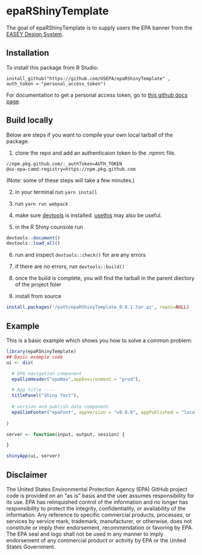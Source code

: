 # epaRShinyTemplate

<!-- badges: start -->
<!-- badges: end -->

The goal of epaRShinyTemplate is to supply users the EPA banner from the [EASEY Design System](https://github.com/US-EPA-CAMD/easey-design-system).

## Installation

To install this package from R Studio:

`install_github("https://github.com/USEPA/epaRShinyTemplate" , auth_token = "personal_access_token")`

For documentation to get a personal access token, go to [this github docs page](https://docs.github.com/en/enterprise-cloud@latest/authentication/authenticating-with-saml-single-sign-on/authorizing-a-personal-access-token-for-use-with-saml-single-sign-on).

## Build locally

Below are steps if you want to compile your own local tarball of the package.

1) clone the repo and add an authenticaion token to the .npmrc file.
```
//npm.pkg.github.com/:_authToken=AUTH_TOKEN
@us-epa-camd:registry=https://npm.pkg.github.com
```
(Note: some of these steps will take a few minutes.)

2) in your terminal run `yarn install` 

3) run `yarn run webpack`

4) make sure [devtools](https://devtools.r-lib.org/) is installed. [usethis](https://usethis.r-lib.org/) may also be useful.

5) in the R Shiny counsole run

``` r
devtools::document()
devtools::load_all()
```

6) run and inspect `devtools::check()` for are any errors

7) if there are no errors, run `devtools::build()`

8) once the build is complete, you will find the tarball in the parent diectory of the project foler 

9) install from source

``` r
install.packages('/path/epaRShinyTemplate_0.0.1.tar.gz', repos=NULL)
```

## Example

This is a basic example which shows you how to solve a common problem:

``` r
library(epaRShinyTemplate)
## basic example code
ui <- div(

  # EPA navigation component
  epaSlimHeader("epaNav",appEnvironment = "prod"),

  # App title ----
  titlePanel("Shiny Text"),
  
  # version and publish date component
  epaSlimFooter("epaFoot", appVersion = "v0.0.0", appPublished = "local")
  
)

server <- function(input, output, session) {

}

shinyApp(ui, server)

```

## Disclaimer

The United States Environmental Protection Agency (EPA) GitHub project code is provided on an "as is" basis and the user assumes responsibility for its use. EPA has relinquished control of the information and no longer has responsibility to protect the integrity, confidentiality, or availability of the information. Any reference to specific commercial products, processes, or services by service mark, trademark, manufacturer, or otherwise, does not constitute or imply their endorsement, recommendation or favoring by EPA. The EPA seal and logo shall not be used in any manner to imply endorsement of any commercial product or activity by EPA or the United States Government.

